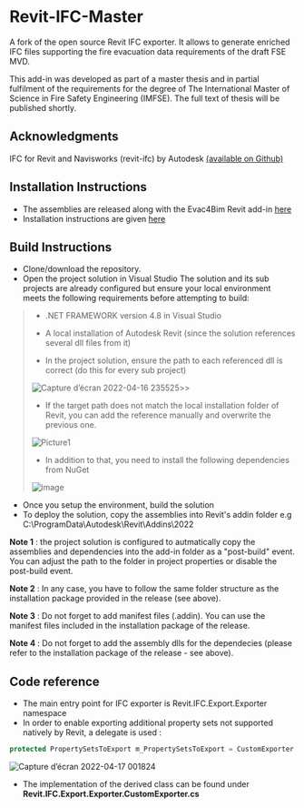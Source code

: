 # Revit-IFC-Master
A fork of the open source Revit IFC exporter. It allows to generate enriched IFC files supporting the fire evacuation data requirements of the draft FSE MVD.

This add-in was developed as part of a master thesis and in partial fulfilment of the requirements for the degree of The International Master of Science in Fire Safety Engineering (IMFSE). The full text of thesis will be published shortly.

## Acknowledgments
IFC for Revit and Navisworks (revit-ifc) by Autodesk [(available on Github)](https://github.com/Autodesk/revit-ifc)

## Installation Instructions 
- The assemblies are released along with the Evac4Bim Revit add-in [here](https://github.com/YakNazim/Evac4Bim/releases)
- Installation instructions are given [here](https://github.com/YakNazim/Evac4Bim#installation-instructions)

## Build Instructions 
- Clone/download the repository. 
- Open the project solution in Visual Studio
The solution and its sub projects are already configured but ensure your local environment meets the following requirements before attempting to build: 

>   - .NET FRAMEWORK version 4.8 in Visual Studio
>
>   - A local installation of Autodesk Revit (since the solution references several dll files from it) 
>
>   - In the project solution, ensure the path to each referenced dll is correct (do this for every sub project)
>
> ![Capture d’écran 2022-04-16 235525](https://user-images.githubusercontent.com/17513670/163692547-ccfdae80-41ef-4c95-b4b8-9defbf3259a0.png)>>
>   - If the target path does not match the local installation folder of Revit, you can add the reference manually and overwrite the previous one.   
>
> ![Picture1](https://user-images.githubusercontent.com/17513670/163692737-dfbb7fdf-b91e-4da8-9455-3298f439e5eb.png)
>
>   - In addition to that, you need to install the following dependencies from NuGet
>
> ![image](https://user-images.githubusercontent.com/17513670/163692337-ca7f5f55-6fe6-48d7-911a-614d89421fe6.png)
>
- Once you setup the environment, build the solution 
- To deploy the solution, copy the assemblies into Revit's addin folder e.g C:\ProgramData\Autodesk\Revit\Addins\2022

**Note 1** : the project solution is configured to autmatically copy the assemblies and dependencies into the add-in folder as a "post-build" event. You can adjust the path to the folder in project properties or disable the post-build event. 

**Note 2** : In any case, you have to follow the same folder structure as the installation package provided in the release (see above). 

**Note 3** : Do not forget to add manifest files (.addin). You can use the manifest files included in the installation package of the release.

**Note 4** : Do not forget to add the assembly dlls for the dependecies (please refer to the installation package of the release - see above).

## Code reference
- The main entry point for IFC exporter is Revit.IFC.Export.Exporter namespace
- In order to enable exporting additional property sets not supported natively by Revit, a delegate is used : 

```C#
protected PropertySetsToExport m_PropertySetsToExport = CustomExporter.InitCustomPropertySet;
```

![Capture d’écran 2022-04-17 001824](https://user-images.githubusercontent.com/17513670/163692998-a87b2bda-9fbd-4831-b9c2-d274f937f2aa.png)

 - The implementation of the derived class can be found under **Revit.IFC.Export.Exporter.CustomExporter.cs**
